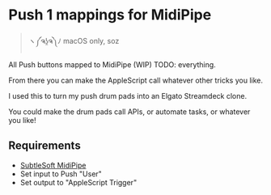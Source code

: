# Push 1 mappings for MidiPipe

> ヽ༼ຈʖ̯ຈ༽ﾉ macOS only, soz

All Push buttons mapped to MidiPipe (WIP) TODO: everything.

From there you can make the AppleScript call whatever other tricks you like.

I used this to turn my push drum pads into an Elgato Streamdeck clone.

You could make the drum pads call APIs, or automate tasks, or whatever you like!

## Requirements

- [SubtleSoft MidiPipe](http://www.subtlesoft.square7.net/MidiPipe.html)
- Set input to Push "User"
- Set output to "AppleScript Trigger"
